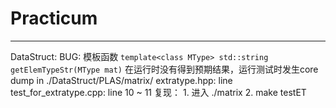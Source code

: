 # Practicum
---
DataStruct:
  BUG: 
    模板函数
    ```
      template<class MType>
      std::string getElemTypeStr(MType mat)
    ```
    在运行时没有得到预期结果，运行测试时发生core dump
  in ./DataStruct/PLAS/matrix/ 
    extratype.hpp: line 
    test_for_extratype.cpp: line 10 ~ 11
  复现：
    1. 进入 ./matrix
    2. make testET

